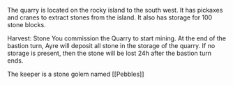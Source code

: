 The quarry is located on the rocky island to the south west. It has pickaxes and cranes to extract stones from the island. It also has storage for 100 stone blocks.

Harvest: Stone You commission the Quarry to start mining. At the end of the bastion turn, Ayre will deposit all stone in the storage of the quarry. If no storage is present, then the stone will be lost 24h after the bastion turn ends.

The keeper is a stone golem named [[Pebbles]]